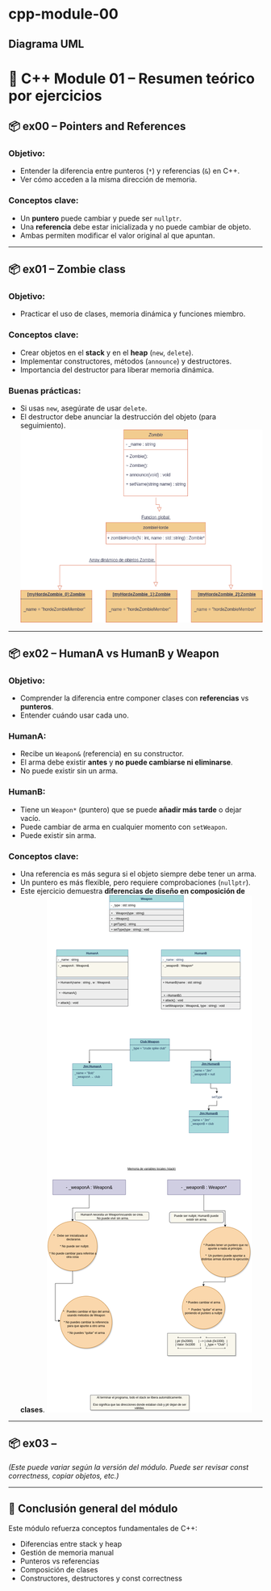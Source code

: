 # cpp-module-00

## Diagrama UML

# 🧠 C++ Module 01 – Resumen teórico por ejercicios

## 📦 ex00 – Pointers and References

### Objetivo:
- Entender la diferencia entre punteros (`*`) y referencias (`&`) en C++.
- Ver cómo acceden a la misma dirección de memoria.

### Conceptos clave:
- Un **puntero** puede cambiar y puede ser `nullptr`.
- Una **referencia** debe estar inicializada y no puede cambiar de objeto.
- Ambas permiten modificar el valor original al que apuntan.

---

## 📦 ex01 – Zombie class


### Objetivo:
- Practicar el uso de clases, memoria dinámica y funciones miembro.

### Conceptos clave:
- Crear objetos en el **stack** y en el **heap** (`new`, `delete`).
- Implementar constructores, métodos (`announce`) y destructores.
- Importancia del destructor para liberar memoria dinámica.

### Buenas prácticas:
- Si usas `new`, asegúrate de usar `delete`.
- El destructor debe anunciar la destrucción del objeto (para seguimiento).
![Diagrama UML](./assets/ZombieHorde.drawio.png)
---

## 📦 ex02 – HumanA vs HumanB y Weapon

### Objetivo:
- Comprender la diferencia entre componer clases con **referencias** vs **punteros**.
- Entender cuándo usar cada uno.

### HumanA:
- Recibe un `Weapon&` (referencia) en su constructor.
- El arma debe existir **antes** y **no puede cambiarse ni eliminarse**.
- No puede existir sin un arma.

### HumanB:
- Tiene un `Weapon*` (puntero) que se puede **añadir más tarde** o dejar vacío.
- Puede cambiar de arma en cualquier momento con `setWeapon`.
- Puede existir sin arma.

### Conceptos clave:
- Una referencia es más segura si el objeto siempre debe tener un arma.
- Un puntero es más flexible, pero requiere comprobaciones (`nullptr`).
- Este ejercicio demuestra **diferencias de diseño en composición de clases**.
![Diagrama UML](./assets/Human.drawio.png)
---

## 📦 ex03 – 

*(Este puede variar según la versión del módulo. Puede ser revisar const correctness, copiar objetos, etc.)*

---

## 📌 Conclusión general del módulo

Este módulo refuerza conceptos fundamentales de C++:

- Diferencias entre stack y heap
- Gestión de memoria manual
- Punteros vs referencias
- Composición de clases
- Constructores, destructores y const correctness




